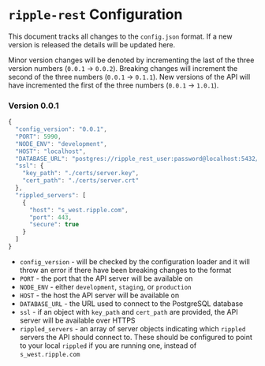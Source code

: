 # `ripple-rest` Configuration

This document tracks all changes to the `config.json` format. If a new version is released the details will be updated here.

Minor version changes will be denoted by incrementing the last of the three version numbers (`0.0.1` -> `0.0.2`). Breaking changes will increment the second of the three numbers (`0.0.1` -> `0.1.1`). New versions of the API will have incremented the first of the three numbers (`0.0.1` -> `1.0.1`).

### Version 0.0.1

```js
{
  "config_version": "0.0.1",
  "PORT": 5990,
  "NODE_ENV": "development",
  "HOST": "localhost",
  "DATABASE_URL": "postgres://ripple_rest_user:password@localhost:5432/ripple_rest_db",
  "ssl": {
    "key_path": "./certs/server.key",
    "cert_path": "./certs/server.crt"
  },
  "rippled_servers": [
    {
      "host": "s_west.ripple.com",
      "port": 443,
      "secure": true
    }
  ]
}
```

+ `config_version` - will be checked by the configuration loader and it will throw an error if there have been breaking changes to the format
+ `PORT` - the port that the API server will be available on
+ `NODE_ENV` - either `development`, `staging`, or `production`
+ `HOST` - the host the API server will be available on
+ `DATABASE_URL` - the URL used to connect to the PostgreSQL database
+ `ssl` - if an object with `key_path` and `cert_path` are provided, the API server will be available over HTTPS
+ `rippled_servers` - an array of server objects indicating which `rippled` servers the API should connect to. These should be configured to point to your local `rippled` if you are running one, instead of `s_west.ripple.com`